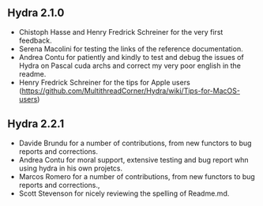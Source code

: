 ## Hydra 2.1.0

* Chistoph Hasse and Henry Fredrick Schreiner for the very first feedback.
* Serena Macolini for testing the links of the reference documentation.
* Andrea Contu for patiently and kindly to test and debug the issues of Hydra on Pascal cuda archs and correct my very poor english in the readme.
* Henry Fredrick Schreiner for the tips for Apple users (https://github.com/MultithreadCorner/Hydra/wiki/Tips-for-MacOS-users)

## Hydra 2.2.1

* Davide Brundu for a number of contributions, from new functors to bug reports and corrections.
* Andrea Contu for moral support, extensive testing and bug report whn using hydra in his own projetcs. 
* Marcos Romero for a number of contributions, from new functors to bug reports and corrections.,
* Scott Stevenson for nicely reviewing the spelling of Readme.md. 



